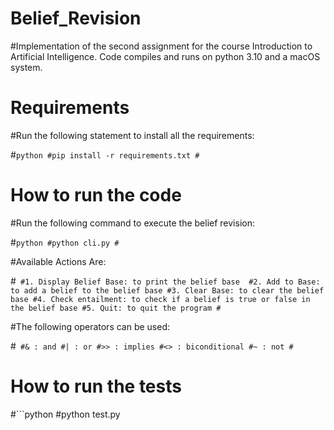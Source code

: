 # Belief_Revision
#Implementation of the second assignment for the course Introduction to Artificial Intelligence. Code compiles and runs on python 3.10 and a macOS system. 

# Requirements
#Run the following statement to install all the requirements: 

#```python
#pip install -r requirements.txt
#```

# How to run the code
#Run the following command to execute the belief revision: 

#```python
#python cli.py
#```

#Available Actions Are: 

#```
#1. Display Belief Base: to print the belief base 
#2. Add to Base: to add a belief to the belief base
#3. Clear Base: to clear the belief base
#4. Check entailment: to check if a belief is true or false in the belief base
#5. Quit: to quit the program
#```

#The following operators can be used: 

#```
#& : and
#| : or
#>> : implies
#<> : biconditional
#~ : not
#```

# How to run the tests
#```python
#python test.py

